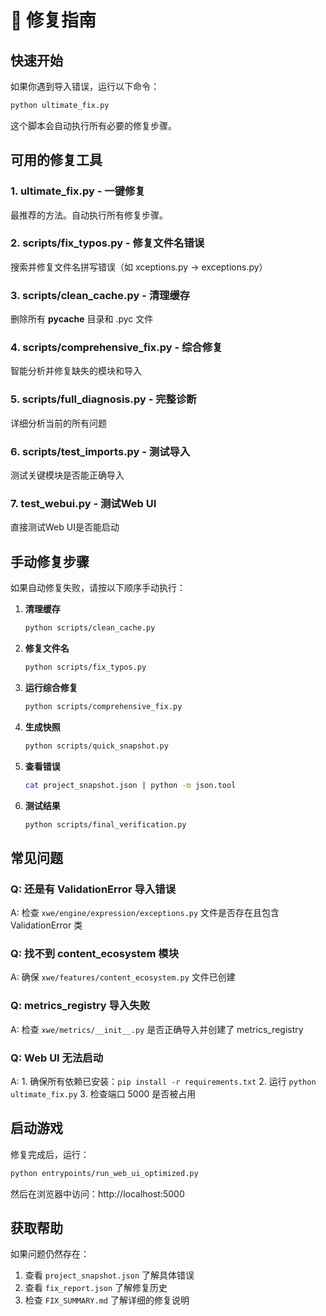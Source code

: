 # 🔧 修复指南

## 快速开始

如果你遇到导入错误，运行以下命令：

```bash
python ultimate_fix.py
```

这个脚本会自动执行所有必要的修复步骤。

## 可用的修复工具

### 1. **ultimate_fix.py** - 一键修复
最推荐的方法。自动执行所有修复步骤。

### 2. **scripts/fix_typos.py** - 修复文件名错误
搜索并修复文件名拼写错误（如 xceptions.py → exceptions.py）

### 3. **scripts/clean_cache.py** - 清理缓存
删除所有 __pycache__ 目录和 .pyc 文件

### 4. **scripts/comprehensive_fix.py** - 综合修复
智能分析并修复缺失的模块和导入

### 5. **scripts/full_diagnosis.py** - 完整诊断
详细分析当前的所有问题

### 6. **scripts/test_imports.py** - 测试导入
测试关键模块是否能正确导入

### 7. **test_webui.py** - 测试Web UI
直接测试Web UI是否能启动

## 手动修复步骤

如果自动修复失败，请按以下顺序手动执行：

1. **清理缓存**
   ```bash
   python scripts/clean_cache.py
   ```

2. **修复文件名**
   ```bash
   python scripts/fix_typos.py
   ```

3. **运行综合修复**
   ```bash
   python scripts/comprehensive_fix.py
   ```

4. **生成快照**
   ```bash
   python scripts/quick_snapshot.py
   ```

5. **查看错误**
   ```bash
   cat project_snapshot.json | python -m json.tool
   ```

6. **测试结果**
   ```bash
   python scripts/final_verification.py
   ```

## 常见问题

### Q: 还是有 ValidationError 导入错误
A: 检查 `xwe/engine/expression/exceptions.py` 文件是否存在且包含 ValidationError 类

### Q: 找不到 content_ecosystem 模块
A: 确保 `xwe/features/content_ecosystem.py` 文件已创建

### Q: metrics_registry 导入失败
A: 检查 `xwe/metrics/__init__.py` 是否正确导入并创建了 metrics_registry

### Q: Web UI 无法启动
A: 1. 确保所有依赖已安装：`pip install -r requirements.txt`
   2. 运行 `python ultimate_fix.py`
   3. 检查端口 5000 是否被占用

## 启动游戏

修复完成后，运行：

```bash
python entrypoints/run_web_ui_optimized.py
```

然后在浏览器中访问：http://localhost:5000

## 获取帮助

如果问题仍然存在：
1. 查看 `project_snapshot.json` 了解具体错误
2. 查看 `fix_report.json` 了解修复历史
3. 检查 `FIX_SUMMARY.md` 了解详细的修复说明
